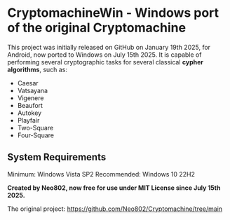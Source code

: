 # CryptomachineWin - Windows port of the original Cryptomachine
This project was initially released on GitHub on January 19th 2025, for Android, now ported to Windows on July 15th 2025.
It is capable of performing several cryptographic tasks for several classical **cypher algorithms**, such as:
- Caesar 
- Vatsayana
- Vigenere
- Beaufort
- Autokey
- Playfair
- Two-Square
- Four-Square

## System Requirements
Minimum: Windows Vista SP2
Recommended: Windows 10 22H2

**Created by Neo802, now free for use under MIT License since July 15th 2025.**

The original project:
https://github.com/Neo802/Cryptomachine/tree/main
